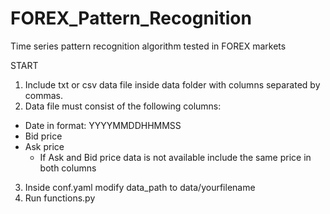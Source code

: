 # FOREX_Pattern_Recognition
Time series pattern recognition algorithm tested in FOREX markets

START

1. Include txt or csv data file inside data folder with columns separated by commas.
2. Data file must consist of the following columns:
  - Date in format: YYYYMMDDHHMMSS
  - Bid price
  - Ask price
    * If Ask and Bid price data is not available include the same price in both columns
3. Inside conf.yaml modify data_path to data/yourfilename
4. Run functions.py
